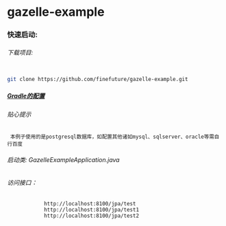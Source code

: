 # gazelle-example

### 快速启动: 

###### 下载项目:
```bash

git clone https://github.com/finefuture/gazelle-example.git

```

##### [Gradle的配置](http://blog.csdn.net/github_36962753/article/details/53510056)

###### 贴心提示
     本例子使用的是postgresql数据库，如配置其他诸如mysql、sqlserver、oracle等需自行百度

###### 启动类:  GazelleExampleApplication.java

###### 访问接口： 
				http://localhost:8100/jpa/test
			    http://localhost:8100/jpa/test1
				http://localhost:8100/jpa/test2
